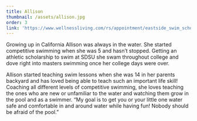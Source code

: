 ```yaml
---
title: Allison
thumbnail: /assets/allison.jpg
order: 3
link: 'https://www.wellnessliving.com/rs/appointment/eastside_swim_school?s_id=rQqGaf'
---
```

Growing up in California Allison was always in the water. She started competitive swimming when she was 5 and hasn’t stopped. Getting an athletic scholarship to swim at SDSU she swam throughout college and dove right into masters swimming once her college days were over. 

Allison started teaching swim lessons when she was 14 in her parents backyard and has loved being able to teach such an important life skill! Coaching all different levels of competitive swimming, she loves teaching the ones who are new or unfamiliar to the water and watching them grow in the pool and as a swimmer. “My goal is to get you or your little one water safe and comfortable in and around water while having fun! Nobody should be afraid of the pool.”
